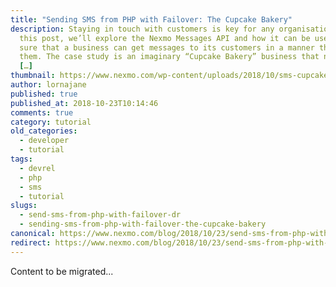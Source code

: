 ```yaml
---
title: "Sending SMS from PHP with Failover: The Cupcake Bakery"
description: Staying in touch with customers is key for any organisation. In
  this post, we’ll explore the Nexmo Messages API and how it can be used to make
  sure that a business can get messages to its customers in a manner that suits
  them. The case study is an imaginary “Cupcake Bakery” business that needs the
  […]
thumbnail: https://www.nexmo.com/wp-content/uploads/2018/10/sms-cupcake.png
author: lornajane
published: true
published_at: 2018-10-23T10:14:46
comments: true
category: tutorial
old_categories:
  - developer
  - tutorial
tags:
  - devrel
  - php
  - sms
  - tutorial
slugs:
  - send-sms-from-php-with-failover-dr
  - sending-sms-from-php-with-failover-the-cupcake-bakery
canonical: https://www.nexmo.com/blog/2018/10/23/send-sms-from-php-with-failover-dr
redirect: https://www.nexmo.com/blog/2018/10/23/send-sms-from-php-with-failover-dr
---
```

Content to be migrated...